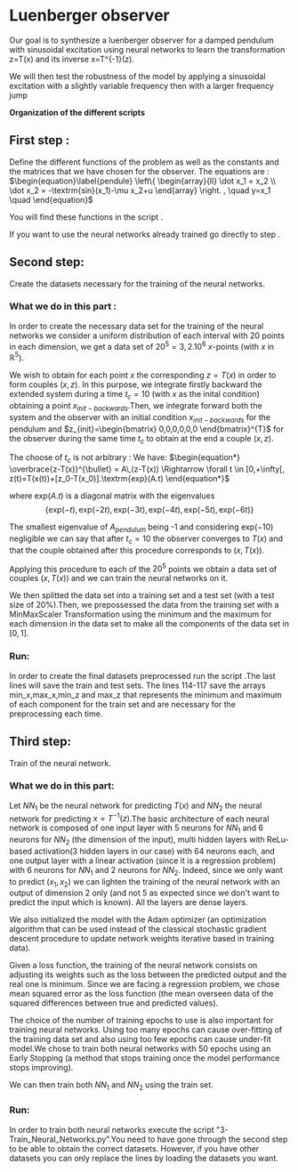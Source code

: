 # Luenberger observer
Our goal is to synthesize a luenberger observer for a damped pendulum with sinusoidal excitation using neural networks to learn the transformation z=T(x) and its inverse x=T^{-1}(z).

We will then test the robustness of the model by applying a sinusoidal excitation with a slightly variable frequency then with a larger frequency jump


**Organization of the different scripts**
## First step :
Define the different functions of the problem as well as the constants and the matrices that we have chosen for the observer.
The equations are :
$\begin{equation}\label{pendule}
\left\{
    \begin{array}{ll}
        \dot x_1 = x_2 \\
        \dot x_2 = -\textrm{sin}(x_1)-\mu x_2+u 
    \end{array}
\right.
, \quad y=x_1 \quad
\end{equation}$

You will find these functions in the script .

If you want to use the neural networks already trained go directly to step .

## Second step:
Create the datasets necessary for the training of the neural networks.

### What we do in this part :

In order to create the necessary data set for the training of the neural networks we consider a uniform distribution of each interval with 20 points in each dimension, we get a data set of $20^5=3,2.10^6$ $x$-points (with $x$ in $\mathbb{R}^5$).

We wish to obtain for each point $x$ the corresponding $z = T(x)$ in order to form couples $(x,z)$.
In this purpose, we integrate firstly backward the extended system during a time $t_c = 10$ (with $x$ as the inital condition) obtaining a point $x_{init-backwards}$.Then, we integrate forward both the system and the observer with an initial condition $x_{init-backwards}$ for the pendulum and $z_{init}=\begin{bmatrix}
    0,0,0,0,0,0 
\end{bmatrix}^{T}$ for the observer during the same time $t_c$ to obtain at the end a couple $(x,z)$.

The choose of $t_c$ is not arbitrary : 
We have:
$\begin{equation*}
    \overbrace{z-T(x)}^{\bullet} = A\,(z-T(x)) \Rightarrow \forall t \in [0,+\infty[,
z(t)=T(x(t))+[z_0-T(x_0)].\textrm{exp}(A.t)
\end{equation*}$

where $\textrm{exp}(A.t)$ is a diagonal matrix with the eigenvalues 
$$\{\textrm{exp}(-t),\textrm{exp}(-2t),\textrm{exp}(-3t),\textrm{exp}(-4t),\textrm{exp}(-5t),\textrm{exp}(-6t)\}$$

The smallest eigenvalue of $A_{pendulum}$ being -1 and considering $\textrm{exp}(-10)$ negligible we can say that after $t_c=10$ the observer converges to $T(x)$ and that the couple obtained after this procedure corresponds to $(x,T(x))$.

Applying this procedure to each of the $20^5$ points we obtain a data set of couples $(x,T(x))$ and we can train the neural networks on it.

We then splitted the data set into a training set and a test set (with a test size of $20\%$).Then, we prepossessed the data from the training set with a MinMaxScaler Transformation using the minimum and the maximum for each dimension in the data set to make all the components of the data set in $[0,1]$.

### Run:
In order to create the final datasets preprocessed run the script   .The last lines will save the train and test sets.
The lines 114-117 save the arrays min_x,max_x,min_z and max_z that represents the minimum and maximum of each component for the train set and are necessary for the preprocessing each time.

## Third step:
Train of the neural network.

### What we do in this part:
Let $NN_1$ be the neural network for predicting $T(x)$ and $NN_2$ the neural network for predicting $x=T^{-1}(z)$.The basic architecture of each neural network is composed of one input layer with 5 neurons for $NN_1$ and 6 neurons for $NN_2$ (the dimension of the input), multi hidden layers with ReLu-based activation(3 hidden layers in our case) with 64 neurons each, and one output layer with a linear activation (since it is a regression problem) with 6 neurons for $NN_1$ and 2 neurons for $NN_2$. Indeed, since we only want to predict $(x_1,x_2)$ we can lighten the training of the neural network with an output of dimension 2 only (and not 5 as expected since we don't want to predict the input which is known). All the layers are dense layers. 

We also initialized the model with the Adam optimizer (an optimization algorithm that can be used instead of the classical stochastic gradient descent procedure to update network weights iterative based in training data).

Given a loss function, the training of the neural network consists on adjusting its weights such as the loss between the predicted output and the real one is minimum.
Since we are facing a regression problem, we chose mean squared error as the loss function (the mean overseen data of the squared differences between true and predicted values).

The choice of the number of training epochs to use is also important for training neural networks. Using too many epochs can cause over-fitting of the training data set and also using too few epochs can cause under-fit model.We chose to train both neural networks with 50 epochs using an Early Stopping (a method that stops training once the model performance stops improving).

We can then train both $NN_1$ and $NN_2$ using the train set.

### Run:
In order to train both neural networks execute the script "3-Train_Neural_Networks.py".You need to have gone through the second step to be able to obtain the correct datasets. However, if you have other datasets you can only replace the lines by loading the datasets you want.
